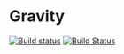# Gravity


[![Build status](https://ci.appveyor.com/api/projects/status/y7af3s5htj7ly5hn?svg=true)](https://ci.appveyor.com/project/AbbasKhalili/gravity)     [![Build Status](https://travis-ci.org/AbbasKhalili/Gravity.svg?branch=master)](https://travis-ci.org/AbbasKhalili/Gravity)
